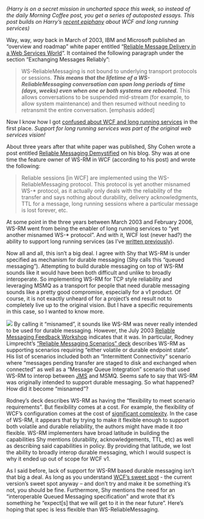 *(Harry is on a secret mission in uncharted space this week, so instead
of the daily Morning Coffee post, you get a series of autoposted essays.
This post builds on Harry’s [recent
epiphany](http://devhawk.net/2007/02/06/how-i-learned-to-stop-worrying-and-love-wcf/)
about WCF and long running services)*

Way, way, *way* back in March of 2003, IBM and Microsoft published an
“overview and roadmap” white paper entitled “[Reliable Message Delivery
in a Web Services
World](http://msdn2.microsoft.com/en-us/library/ms951247.aspx)“. It
contained the following paragraph under the section “Exchanging Messages
Reliably”:

> WS-ReliableMessaging is not bound to underlying transport protocols or
> sessions. ***This means that the lifetime of a WS-ReliableMessaging
> conversation can span long periods of time (days, weeks) even when one
> or both systems are rebooted.*** This allows conversations to be
> suspended mid-stream (for example, to allow system maintenance) and
> then resumed without needing to retransmit the entire conversation.
> [emphasis added]

Now I know how I got [confused about WCF and long running
services](http://devhawk.net/2007/02/06/how-i-learned-to-stop-worrying-and-love-wcf/)
in the first place. *Support for long running services was part of the
original web services vision!*

About three years after that white paper was published, Shy Cohen wrote
a post entitled [Reliable Messaging
Demystified](http://blogs.msdn.com/shycohen/archive/2006/02/20/535717.aspx)
on his blog. Shy was at one time the feature owner of WS-RM in WCF
(according to his post) and wrote the following:

> Reliable sessions [in WCF] are implemented using the
> WS-ReliableMessaging protocol. This protocol is yet another misnamed
> WS-\* protocol, as it actually only deals with the reliability of the
> transfer and says nothing about durability, delivery acknowledgments,
> TTL for a message, long running sessions where a particular message is
> lost forever, etc.

At some point in the three years between March 2003 and February 2006,
WS-RM went from being the enabler of long running services to “yet
another misnamed WS-\* protocol”. And with it, WCF lost (never had?) the
ability to support long running services (as I’ve [written
previously](http://devhawk.net/2006/10/28/is-wcf-straightforward-for-long-running-tasks/)).

Now all and all, this isn’t a big deal. I agree with Shy that WS-RM is
under specified as mechanism for durable messaging (Shy calls this
“queued messaging”). Attempting to build durable messaging on top of
WS-RM sounds like it would have been both difficult and unlike to
broadly interoperate. So implementing WS-RM for TCP style reliability
and leveraging MSMQ as a transport for people that need durable
messaging sounds like a pretty good compromise, especially for a v1
product. Of course, it is not exactly unheard of for a project’s end
result not to completely live up to the original vision. But I have a
specific requirements in this case, so I wanted to know more.

[![](http://s3.amazonaws.com/devhawk_images/WindowsLiveWriter/ReliablyBeatingaDeadHorse_131B9/image{0}_thumb.png)](http://s3.amazonaws.com/devhawk_images/WindowsLiveWriter/ReliablyBeatingaDeadHorse_131B9/image{0}[2].png)
By calling it “misnamed”, it sounds like WS-RM was never really intended
to be used for durable messaging. However, the July 2003 [Reliable
Messaging Feedback
Workshop](http://msdn2.microsoft.com/en-us/webservices/aa740628.aspx)
indicates that it was. In particular, Rodney Limprecht’s [“Reliable
Messaging Scenarios”
deck](http://download.microsoft.com/download/6/d/4/6d48120a-878e-4f0d-af20-3e900b004c3d/presentations-july2003-ws-wkshp.zip)
describes WS-RM as supporting scenarios requiring “either volatile or
durable endpoint state”. His list of scenarios included both an
“Intermittent Connectivity” scenario where “messages pending transfer
are staged to disk and exchanged when connected” as well as a “Message
Queue Integration” scenario that used WS-RM to interop between
[JMS](http://java.sun.com/products/jms/) and MSMQ. Seems safe to say
that WS-RM was originally intended to support durable messaging. So what
happened? How did it become “misnamed”?

Rodney’s deck describes WS-RM as having the “flexibility to meet
scenario requirements”. But flexibility comes at a cost. For example,
the flexibility of WCF’s configuration comes at the cost of [significant
complexity](http://www.winterdom.com/weblog/2007/02/12/WCFConfigurationComplexity.aspx).
In the case of WS-RM, it appears that by trying to make it flexible
enough to support both volatile and durable reliability, the authors
might have made it *too* flexible. WS-RM implementers have broad
latitude in building the capabilities Shy mentions (durability,
acknowledgements, TTL, etc) as well as describing said capabilities in
policy. By providing that latitude, we lost the ability to broadly
interop durable messaging, which I would suspect is why it ended up out
of scope for WCF v1.

As I said before, lack of support for WS-RM based durable messaging
isn’t that big a deal. As long as you understand [WCF’s sweet
spot](http://devhawk.net/2007/02/06/how-i-learned-to-stop-worrying-and-love-wcf/) -
the current version’s sweet spot anyway – and don’t try and make it be
something it’s not, you should be fine. Furthermore, Shy mentions the
need for an “interoperable Queued Messaging specification” and wrote
that it’s something he “expect[s] that we will get to it in the near
future”. Here’s hoping that spec is less flexible than
WS-ReliableMessaging.
